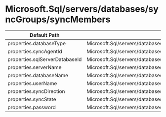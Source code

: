 # Microsoft.Sql/servers/databases/syncGroups/syncMembers

| Default Path | Alias |
|---|---|
| properties.databaseType | Microsoft.Sql/servers/databases/syncGroups/syncMembers/databaseType |
| properties.syncAgentId | Microsoft.Sql/servers/databases/syncGroups/syncMembers/syncAgentId |
| properties.sqlServerDatabaseId | Microsoft.Sql/servers/databases/syncGroups/syncMembers/sqlServerDatabaseId |
| properties.serverName | Microsoft.Sql/servers/databases/syncGroups/syncMembers/serverName |
| properties.databaseName | Microsoft.Sql/servers/databases/syncGroups/syncMembers/databaseName |
| properties.userName | Microsoft.Sql/servers/databases/syncGroups/syncMembers/userName |
| properties.syncDirection | Microsoft.Sql/servers/databases/syncGroups/syncMembers/syncDirection |
| properties.syncState | Microsoft.Sql/servers/databases/syncGroups/syncMembers/syncState |
| properties.password | Microsoft.Sql/servers/databases/syncGroups/syncMembers/password |

